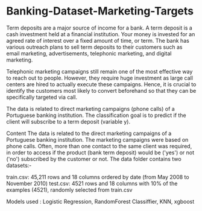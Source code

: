 # Banking-Dataset-Marketing-Targets

Term deposits are a major source of income for a bank. A term deposit is a cash investment held at a financial institution. Your money is invested for an agreed rate of interest over a fixed amount of time, or term. The bank has various outreach plans to sell term deposits to their customers such as email marketing, advertisements, telephonic marketing, and digital marketing.

Telephonic marketing campaigns still remain one of the most effective way to reach out to people. However, they require huge investment as large call centers are hired to actually execute these campaigns. Hence, it is crucial to identify the customers most likely to convert beforehand so that they can be specifically targeted via call.

The data is related to direct marketing campaigns (phone calls) of a Portuguese banking institution. The classification goal is to predict if the client will subscribe to a term deposit (variable y).

Content
The data is related to the direct marketing campaigns of a Portuguese banking institution. The marketing campaigns were based on phone calls. Often, more than one contact to the same client was required, in order to access if the product (bank term deposit) would be ('yes') or not ('no') subscribed by the customer or not. The data folder contains two datasets:-

train.csv: 45,211 rows and 18 columns ordered by date (from May 2008 to November 2010)
test.csv: 4521 rows and 18 columns with 10% of the examples (4521), randomly selected from train.csv

Models used : Logistic Regression, RandomForest Classiffier, KNN, xgboost
